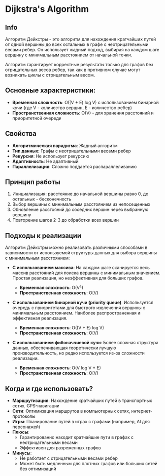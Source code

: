 # Dijkstra's Algorithm


## Info
Алгоритм Дейкстры - это алгоритм для нахождения кратчайших путей от одной вершины до всех остальных в графе с неотрицательными весами ребер. 
Он использует жадный подход, выбирая на каждом шаге вершину с минимальным расстоянием от начальной точки.

Алгоритм гарантирует корректные результаты только для графов без отрицательных весов ребер, так как в противном случае могут возникать циклы с отрицательным весом.


## Основные характеристики:
- **Временная сложность**: O((V + E) log V) с использованием бинарной кучи (где V - количество вершин, E - количество ребер)
- **Пространственная сложность**: O(V) - для хранения расстояний и приоритетной очереди


## Свойства
- **Алгоритмическая парадигма**: Жадный алгоритм
- **Тип данных**: Графы с неотрицательными весами ребер
- **Рекурсия**: Не использует рекурсию
- **Адаптивность**: Не адаптивный
- **Параллелизация**: Сложно поддается распараллеливанию


## Принцип работы
1. Инициализация: расстояние до начальной вершины равно 0, до остальных - бесконечность
2. Выбор вершины с минимальным расстоянием из непосещенных
3. Обновление расстояний до соседних вершин через выбранную вершину
4. Повторение шагов 2-3 до обработки всех вершин


## Подходы к реализации
Алгоритм Дейкстры можно реализовать различными способами в зависимости от используемой структуры данных для выбора вершины с минимальным расстоянием:

- **С использованием массива**: На каждом шаге сканируется весь массив расстояний для поиска вершины с минимальным значением. Простая реализация, но неэффективная для больших графов.
  - **Временная сложность**: O(V²)
  - **Пространственная сложность**: O(V)

- **С использованием бинарной кучи (priority queue)**: Используется очередь с приоритетами для быстрого извлечения вершины с минимальным расстоянием. Наиболее распространенная и эффективная реализация.
  - **Временная сложность**: O((V + E) log V)
  - **Пространственная сложность**: O(V)

- **С использованием фибоначчиевой кучи**: Более сложная структура данных, обеспечивающая теоретически лучшую производительность, но редко используется из-за сложности реализации.
  - **Временная сложность**: O(V log V + E)
  - **Пространственная сложность**: O(V)


## Когда и где использовать?
- **Маршрутизация**: Нахождение кратчайших путей в транспортных сетях, GPS-навигации
- **Сети**: Оптимизация маршрутов в компьютерных сетях, интернет-протоколы
- **Игры**: Планирование путей в играх с графами (например, AI для персонажей)
- **Плюсы**:
  - Гарантированно находит кратчайшие пути в графах с неотрицательными весами
  - Эффективен для разреженных графов
- **Минусы**:
  - Не работает с отрицательными весами ребер
  - Может быть медленным для плотных графов или больших сетей без оптимизаций